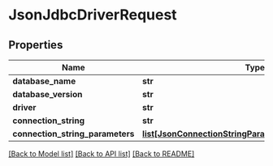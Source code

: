 # JsonJdbcDriverRequest

## Properties
Name | Type | Description | Notes
------------ | ------------- | ------------- | -------------
**database_name** | **str** |  | 
**database_version** | **str** |  | 
**driver** | **str** |  | 
**connection_string** | **str** |  | 
**connection_string_parameters** | [**list[JsonConnectionStringParameterJdbcDriverRequest]**](JsonConnectionStringParameterJdbcDriverRequest.md) |  | 

[[Back to Model list]](../README.md#documentation-for-models) [[Back to API list]](../README.md#documentation-for-api-endpoints) [[Back to README]](../README.md)


